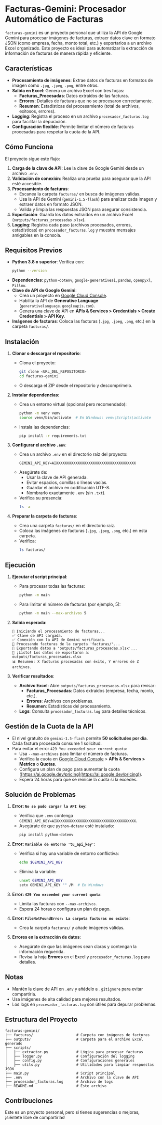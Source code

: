 # Facturas-Gemini: Procesador Automático de Facturas

`facturas-gemini` es un proyecto personal que utiliza la API de Google Gemini para procesar imágenes de facturas, extraer datos clave en formato JSON (como empresa, fecha, monto total, etc.) y exportarlos a un archivo Excel organizado. Este proyecto es ideal para automatizar la extracción de información de facturas de manera rápida y eficiente.

## Características

- **Procesamiento de imágenes**: Extrae datos de facturas en formatos de imagen como `.jpg`, `.jpeg`, `.png`, entre otros.
- **Salida en Excel**: Genera un archivo Excel con tres hojas:
  - **Facturas_Procesadas**: Datos extraídos de las facturas.
  - **Errores**: Detalles de facturas que no se procesaron correctamente.
  - **Resumen**: Estadísticas del procesamiento (total de archivos, exitosos, errores).
- **Logging**: Registra el proceso en un archivo `procesador_facturas.log` para facilitar la depuración.
- **Configuración flexible**: Permite limitar el número de facturas procesadas para respetar la cuota de la API.

## Cómo Funciona

El proyecto sigue este flujo:

1. **Carga de la clave de API**: Lee la clave de Google Gemini desde un archivo `.env`.
2. **Validación de conexión**: Realiza una prueba para asegurar que la API esté accesible.
3. **Procesamiento de facturas**:
   - Escanea la carpeta `facturas/` en busca de imágenes válidas.
   - Usa la API de Gemini (`gemini-1.5-flash`) para analizar cada imagen y extraer datos en formato JSON.
   - Valida y limpia las respuestas JSON para asegurar consistencia.
4. **Exportación**: Guarda los datos extraídos en un archivo Excel (`outputs/facturas_procesadas.xlsx`).
5. **Logging**: Registra cada paso (archivos procesados, errores, estadísticas) en `procesador_facturas.log` y muestra mensajes amigables en la consola.

## Requisitos Previos

- **Python 3.8 o superior**: Verifica con:
  ```bash
  python --version
  ```
- **Dependencias**: `python-dotenv`, `google-generativeai`, `pandas`, `openpyxl`, `Pillow`.
- **Clave de API de Google Gemini**:
  - Crea un proyecto en [Google Cloud Console](https://console.cloud.google.com/).
  - Habilita la API de **Generative Language** (`generativelanguage.googleapis.com`).
  - Genera una clave de API en **APIs & Services > Credentials > Create Credentials > API Key**.
- **Imágenes de facturas**: Coloca las facturas (`.jpg`, `.jpeg`, `.png`, etc.) en la carpeta `facturas/`.

## Instalación

1. **Clonar o descargar el repositorio**:

   - Clona el proyecto:
     ```bash
     git clone <URL_DEL_REPOSITORIO>
     cd facturas-gemini
     ```
   - O descarga el ZIP desde el repositorio y descomprímelo.
2. **Instalar dependencias**:

   - Crea un entorno virtual (opcional pero recomendado):

     ```bash
     python -m venv venv
     source venv/bin/activate  # En Windows: venv\Scripts\activate
     ```
   - Instala las dependencias:

     ```bash
     pip install -r requirements.txt
     ```
3. **Configurar el archivo `.env`**:

   - Crea un archivo `.env` en el directorio raíz del proyecto:
     ```plaintext
     GEMINI_API_KEY=AIXXXXXXXXXXXXXXXXXXXXXXXXXXXXXXXXXXXXX
     ```
   - Asegúrate de:
     - Usar la clave de API generada.
     - Evitar espacios, comillas o líneas vacías.
     - Guardar el archivo en codificación UTF-8.
     - Nombrarlo exactamente `.env` (sin `.txt`).
   - Verifica su presencia:
     ```bash
     ls -a
     ```
4. **Preparar la carpeta de facturas**:

   - Crea una carpeta `facturas/` en el directorio raíz.
   - Coloca las imágenes de facturas (`.jpg`, `.jpeg`, `.png`, etc.) en esta carpeta.
   - Verifica:
     ```bash
     ls facturas/
     ```

## Ejecución

1. **Ejecutar el script principal**:

   - Para procesar todas las facturas:
     ```bash
     python -m main
     ```
   - Para limitar el número de facturas (por ejemplo, 5):
     ```bash
     python -m main --max-archivos 5
     ```
2. **Salida esperada**:

   ```
   🚀 Iniciando el procesamiento de facturas...
   ✅ Clave de API cargada.
   ✅ Conexión con la API de Gemini verificada.
   📂 Procesando facturas de la carpeta 'facturas/'...
   📄 Exportando datos a 'outputs/facturas_procesadas.xlsx'...
   🎉 ¡Listo! Los datos se exportaron a: outputs/facturas_procesadas.xlsx
   📊 Resumen: X facturas procesadas con éxito, Y errores de Z archivos.
   ```
3. **Verificar resultados**:

   - **Archivo Excel**: Abre `outputs/facturas_procesadas.xlsx` para revisar:
     - **Facturas_Procesadas**: Datos extraídos (empresa, fecha, monto, etc.).
     - **Errores**: Archivos con problemas.
     - **Resumen**: Estadísticas del procesamiento.
   - **Logs**: Consulta `procesador_facturas.log` para detalles técnicos.

## Gestión de la Cuota de la API

- El nivel gratuito de `gemini-1.5-flash` permite **50 solicitudes por día**. Cada factura procesada consume 1 solicitud.
- Para evitar el error `429 You exceeded your current quota`:
  - Usa `--max-archivos` para limitar el número de facturas.
  - Verifica la cuota en [Google Cloud Console](https://console.cloud.google.com/) > **APIs & Services > Metrics** o **Quotas**.
  - Configura un plan de pago para aumentar la cuota ([https://ai.google.dev/pricing](https://ai.google.dev/pricing)).
  - Espera 24 horas para que se reinicie la cuota si la excedes.

## Solución de Problemas

1. **Error: `No se pudo cargar la API key`**:

   - Verifica que `.env` contenga `GEMINI_API_KEY=AIXXXXXXXXXXXXXXXXXXXXXXXXXXXXXXXXXXXXX`.
   - Asegúrate de que `python-dotenv` esté instalado:
     ```bash
     pip install python-dotenv
     ```
2. **Error: `Variable de entorno 'tu_api_key'`**:

   - Verifica si hay una variable de entorno conflictiva:
     ```bash
     echo $GEMINI_API_KEY
     ```
   - Elimina la variable:
     ```bash
     unset GEMINI_API_KEY
     setx GEMINI_API_KEY "" /M  # En Windows
     ```
3. **Error: `429 You exceeded your current quota`**:

   - Limita las facturas con `--max-archivos`.
   - Espera 24 horas o configura un plan de pago.
4. **Error: `FileNotFoundError: La carpeta facturas no existe`**:

   - Crea la carpeta `facturas/` y añade imágenes válidas.
5. **Errores en la extracción de datos**:

   - Asegúrate de que las imágenes sean claras y contengan la información requerida.
   - Revisa la hoja **Errores** en el Excel y `procesador_facturas.log` para detalles.

## Notas

- Mantén la clave de API en `.env` y añádelo a `.gitignore` para evitar compartirla.
- Usa imágenes de alta calidad para mejores resultados.
- Los logs en `procesador_facturas.log` son útiles para depurar problemas.

## Estructura del Proyecto

```
facturas-gemini/
├── facturas/                    # Carpeta con imágenes de facturas
├── outputs/                     # Carpeta para el archivo Excel generado
├── scripts/
│   ├── extractor.py             # Lógica para procesar facturas
│   ├── logger.py                # Configuración del logging
│   ├── config.py                # Configuraciones generales
│   ├── utils.py                 # Utilidades para limpiar respuestas JSON
├── main.py                      # Script principal
├── .env                         # Archivo con la clave de API
├── procesador_facturas.log      # Archivo de logs
├── README.md                    # Este archivo
```

## Contribuciones

Este es un proyecto personal, pero si tienes sugerencias o mejoras, ¡siéntete libre de compartirlas!
